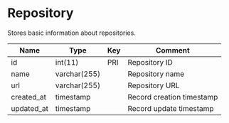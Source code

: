 # Repository

Stores basic information about repositories.

| Name       | Type         | Key | Comment                   |
|------------|--------------|-----|---------------------------|
| id         | int(11)      | PRI | Repository ID             |
| name       | varchar(255) |     | Repository name           |
| url        | varchar(255) |     | Repository URL            |
| created_at | timestamp    |     | Record creation timestamp |
| updated_at | timestamp    |     | Record update timestamp   |
